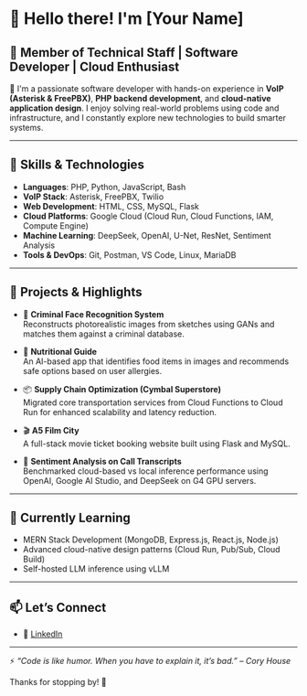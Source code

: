 # 👋 Hello there! I'm [Your Name]

## 💼 Member of Technical Staff | Software Developer | Cloud Enthusiast

🔧 I'm a passionate software developer with hands-on experience in **VoIP (Asterisk & FreePBX)**, **PHP backend development**, and **cloud-native application design**. I enjoy solving real-world problems using code and infrastructure, and I constantly explore new technologies to build smarter systems.

---

## 🚀 Skills & Technologies

- **Languages**: PHP, Python, JavaScript, Bash
- **VoIP Stack**: Asterisk, FreePBX, Twilio
- **Web Development**: HTML, CSS, MySQL, Flask
- **Cloud Platforms**: Google Cloud (Cloud Run, Cloud Functions, IAM, Compute Engine)
- **Machine Learning**: DeepSeek, OpenAI, U-Net, ResNet, Sentiment Analysis
- **Tools & DevOps**: Git, Postman, VS Code, Linux, MariaDB

---

## 🧠 Projects & Highlights

- 🔐 **Criminal Face Recognition System**  
  Reconstructs photorealistic images from sketches using GANs and matches them against a criminal database.

- 🍎 **Nutritional Guide**  
  An AI-based app that identifies food items in images and recommends safe options based on user allergies.

- 📦 **Supply Chain Optimization (Cymbal Superstore)**  
  Migrated core transportation services from Cloud Functions to Cloud Run for enhanced scalability and latency reduction.

- 🎬 **A5 Film City**  
  A full-stack movie ticket booking website built using Flask and MySQL.

- 🧪 **Sentiment Analysis on Call Transcripts**  
  Benchmarked cloud-based vs local inference performance using OpenAI, Google AI Studio, and DeepSeek on G4 GPU servers.

---

## 🌱 Currently Learning

- MERN Stack Development (MongoDB, Express.js, React.js, Node.js)
- Advanced cloud-native design patterns (Cloud Run, Pub/Sub, Cloud Build)
- Self-hosted LLM inference using vLLM

---

## 📫 Let’s Connect

- 💼 [LinkedIn](https://www.linkedin.com/in/alan-j-norbert/)

---

⚡ *“Code is like humor. When you have to explain it, it’s bad.” – Cory House*

Thanks for stopping by! 🌟


<!--
**al4n-j/al4n-j** is a ✨ _special_ ✨ repository because its `README.md` (this file) appears on your GitHub profile.

Here are some ideas to get you started:

- 🔭 I’m currently working on ...
- 🌱 I’m currently learning ...
- 👯 I’m looking to collaborate on ...
- 🤔 I’m looking for help with ...
- 💬 Ask me about ...
- 📫 How to reach me: ...
- 😄 Pronouns: ...
- ⚡ Fun fact: ...
-->
